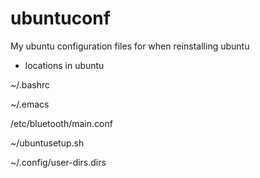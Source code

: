 # ubuntuconf

My ubuntu configuration files for when reinstalling ubuntu

- locations in ubuntu

~/.bashrc

~/.emacs

/etc/bluetooth/main.conf

~/ubuntusetup.sh

~/.config/user-dirs.dirs
